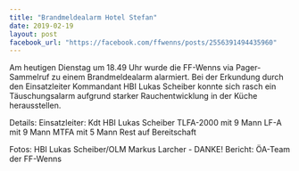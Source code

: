 ```yaml
---
title: "Brandmeldealarm Hotel Stefan"
date: 2019-02-19
layout: post
facebook_url: "https://facebook.com/ffwenns/posts/2556391494435960"
---
```


Am heutigen Dienstag um 18.49 Uhr wurde die FF-Wenns via Pager-Sammelruf zu einem Brandmeldealarm alarmiert.
Bei der Erkundung durch den Einsatzleiter Kommandant HBI Lukas Scheiber konnte sich rasch ein Täuschungsalarm aufgrund starker Rauchentwicklung in der Küche herausstellen.

Details:
Einsatzleiter: Kdt HBI Lukas Scheiber
TLFA-2000 mit 9 Mann
LF-A mit 9 Mann
MTFA mit 5 Mann
Rest auf Bereitschaft

Fotos: HBI Lukas Scheiber/OLM Markus Larcher - DANKE! 
Bericht: ÖA-Team der FF-Wenns